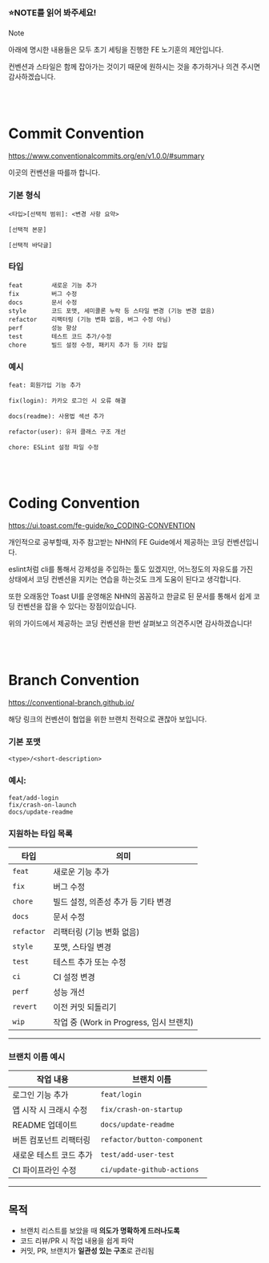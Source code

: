 ### ⭐NOTE를 읽어 봐주세요!

> [!NOTE]
> 아래에 명시한 내용들은 모두 초기 세팅을 진행한 FE 노기훈의 제안입니다.
>
> 컨벤션과 스타일은 함께 잡아가는 것이기 때문에 원하시는 것을 추가하거나 의견 주시면 감사하겠습니다.

<br></br>

# Commit Convention

https://www.conventionalcommits.org/en/v1.0.0/#summary

이곳의 컨벤션을 따를까 합니다.

### 기본 형식

```
<타입>[선택적 범위]: <변경 사항 요약>

[선택적 본문]

[선택적 바닥글]

```

### 타입

```
feat	    새로운 기능 추가
fix	        버그 수정
docs	    문서 수정
style	    코드 포맷, 세미콜론 누락 등 스타일 변경 (기능 변경 없음)
refactor	리팩터링 (기능 변화 없음, 버그 수정 아님)
perf	    성능 향상
test	    테스트 코드 추가/수정
chore	    빌드 설정 수정, 패키지 추가 등 기타 잡일
```

### 예시

```
feat: 회원가입 기능 추가

fix(login): 카카오 로그인 시 오류 해결

docs(readme): 사용법 섹션 추가

refactor(user): 유저 클래스 구조 개선

chore: ESLint 설정 파일 수정

```

<br></br>

# Coding Convention

https://ui.toast.com/fe-guide/ko_CODING-CONVENTION

개인적으로 공부할때, 자주 참고받는 NHN의 FE Guide에서 제공하는 코딩 컨벤션입니다.

eslint처럼 cli를 통해서 강제성을 주입하는 툴도 있겠지만, 어느정도의 자유도를 가진 상태에서 코딩 컨벤션을 지키는 연습을 하는것도 크게 도움이 된다고 생각합니다.

또한 오래동안 Toast UI를 운영해온 NHN의 꼼꼼하고 한글로 된 문서를 통해서 쉽게 코딩 컨벤션을 잡을 수 있다는 장점이있습니다.

위의 가이드에서 제공하는 코딩 컨벤션을 한번 살펴보고 의견주시면 감사하겠습니다!

<br></br>

# Branch Convention

https://conventional-branch.github.io/

해당 링크의 컨벤션이 협업을 위한 브랜치 전략으로 괜찮아 보입니다.

### 기본 포맷

```
<type>/<short-description>
```

### 예시:

```
feat/add-login
fix/crash-on-launch
docs/update-readme
```

### 지원하는 타입 목록

| 타입       | 의미                                    |
| ---------- | --------------------------------------- |
| `feat`     | 새로운 기능 추가                        |
| `fix`      | 버그 수정                               |
| `chore`    | 빌드 설정, 의존성 추가 등 기타 변경     |
| `docs`     | 문서 수정                               |
| `refactor` | 리팩터링 (기능 변화 없음)               |
| `style`    | 포맷, 스타일 변경                       |
| `test`     | 테스트 추가 또는 수정                   |
| `ci`       | CI 설정 변경                            |
| `perf`     | 성능 개선                               |
| `revert`   | 이전 커밋 되돌리기                      |
| `wip`      | 작업 중 (Work in Progress, 임시 브랜치) |

---

### 브랜치 이름 예시

| 작업 내용               | 브랜치 이름                 |
| ----------------------- | --------------------------- |
| 로그인 기능 추가        | `feat/login`                |
| 앱 시작 시 크래시 수정  | `fix/crash-on-startup`      |
| README 업데이트         | `docs/update-readme`        |
| 버튼 컴포넌트 리팩터링  | `refactor/button-component` |
| 새로운 테스트 코드 추가 | `test/add-user-test`        |
| CI 파이프라인 수정      | `ci/update-github-actions`  |

---

## 목적

- 브랜치 리스트를 보았을 때 **의도가 명확하게 드러나도록**
- 코드 리뷰/PR 시 작업 내용을 쉽게 파악
- 커밋, PR, 브랜치가 **일관성 있는 구조**로 관리됨
